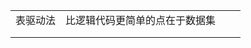|          |                                |      |      |
| -------- | ------------------------------ | ---- | ---- |
| 表驱动法 | 比逻辑代码更简单的点在于数据集 |      |      |
|          |                                |      |      |
|          |                                |      |      |

